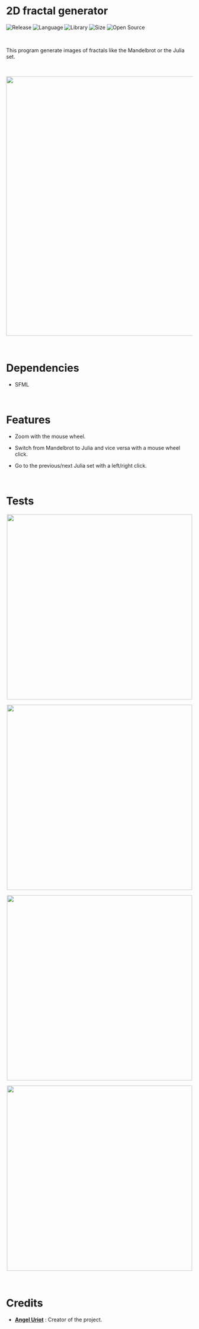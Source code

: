 # 2D fractal generator

![Release](https://img.shields.io/badge/Release-v3.1-blueviolet)
![Language](https://img.shields.io/badge/Language-C%2B%2B-0052cf)
![Library](https://img.shields.io/badge/Library-SFML-00cf2c)
![Size](https://img.shields.io/badge/Size-32%20Mo-f12222)
![Open Source](https://badges.frapsoft.com/os/v2/open-source.svg?v=103)

<br/>

This program generate images of fractals like the Mandelbrot or the Julia set.

<br/>

<p align="center">
	<img src="https://www.angeluriot.com/portfolio/resources/gif/Fractal.gif" width="700">
</p>

<br/>

# Dependencies

* SFML

<br/>

# Features

* Zoom with the mouse wheel.

* Switch from Mandelbrot to Julia and vice versa with a mouse wheel click.

* Go to the previous/next Julia set with a left/right click.

<br/>

# Tests

<p align="center">
	<img src="https://i.imgur.com/TZv5giO.png" width="500">
</p>

<p align="center">
	<img src="https://i.imgur.com/h5Z4l5x.png" width="500">
</p>

<p align="center">
	<img src="https://i.imgur.com/vQLyXym.png" width="500">
</p>

<p align="center">
	<img src="https://i.imgur.com/R9jG4aZ.png" width="500">
</p>

<br/>

# Credits

* [**Angel Uriot**](https://github.com/angeluriot) : Creator of the project.
